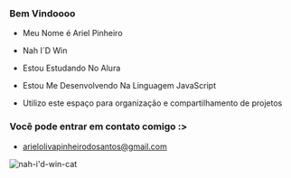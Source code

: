 ### Bem Vindoooo 

- Meu Nome é Ariel Pinheiro

- Nah I´D Win

- Estou Estudando No Alura
- Estou Me Desenvolvendo Na Linguagem JavaScript
- Utilizo este espaço para organização e compartilhamento de projetos

### Você pode entrar em contato comigo :>

- arielolivapinheirodosantos@gmail.com


![nah-i'd-win-cat](https://github.com/user-attachments/assets/721927d0-d1b9-4f87-92b0-8a9f875c56c3)
